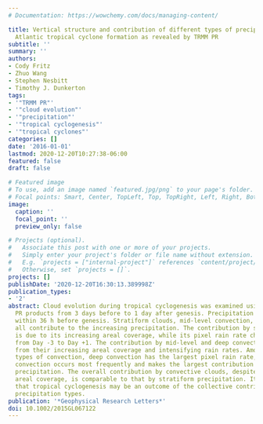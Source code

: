 ```yaml
---
# Documentation: https://wowchemy.com/docs/managing-content/

title: Vertical structure and contribution of different types of precipitation during
  Atlantic tropical cyclone formation as revealed by TRMM PR
subtitle: ''
summary: ''
authors:
- Cody Fritz
- Zhuo Wang
- Stephen Nesbitt
- Timothy J. Dunkerton
tags:
- '"TRMM PR"'
- '"cloud evolution"'
- '"precipitation"'
- '"tropical cyclogenesis"'
- '"tropical cyclones"'
categories: []
date: '2016-01-01'
lastmod: 2020-12-20T10:27:38-06:00
featured: false
draft: false

# Featured image
# To use, add an image named `featured.jpg/png` to your page's folder.
# Focal points: Smart, Center, TopLeft, Top, TopRight, Left, Right, BottomLeft, Bottom, BottomRight.
image:
  caption: ''
  focal_point: ''
  preview_only: false

# Projects (optional).
#   Associate this post with one or more of your projects.
#   Simply enter your project's folder or file name without extension.
#   E.g. `projects = ["internal-project"]` references `content/project/deep-learning/index.md`.
#   Otherwise, set `projects = []`.
projects: []
publishDate: '2020-12-20T16:30:13.389998Z'
publication_types:
- '2'
abstract: Cloud evolution during tropical cyclogenesis was examined using the TRMM
  PR products from 3 days before to 1 day after genesis. Precipitation increases substantially
  within 36 h before genesis. Stratiform clouds, mid-level convection, and deep convection
  all contribute to the increasing precipitation. The contribution by stratiform precipitation
  is due to its increasing areal coverage, while its pixel rain rate changes little
  from Day -3 to Day +1. The contribution by mid-level and deep convections results
  from their increasing areal coverage and intensifying rain rates. Among the three
  types of convection, deep convection has the largest pixel rain rate, but mid-level
  convection occurs most frequently and makes the largest contribution to the total
  precipitation. The overall contribution by convective clouds, despite their low
  areal coverage, is comparable to that by stratiform precipitation. It is suggested
  that tropical cyclogenesis may be an outcome of the collective contribution by different
  precipitation types.
publication: '*Geophysical Research Letters*'
doi: 10.1002/2015GL067122
---
```

